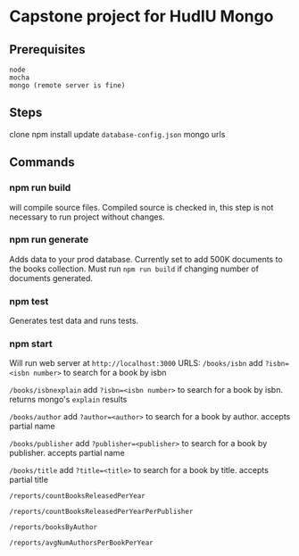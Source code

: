 # Capstone project for HudlU Mongo

## Prerequisites
    node
    mocha
    mongo (remote server is fine)

## Steps
clone
npm install
update `database-config.json` mongo urls

## Commands
### npm run build
will compile source files. Compiled source is checked in, this step is not necessary to run project without changes.

### npm run generate
Adds data to your prod database. Currently set to add 500K documents to the books collection.
Must run `npm run build` if changing number of documents generated.

### npm test
Generates test data and runs tests.

### npm start
Will run web server at `http://localhost:3000`
URLS:
`/books/isbn`
add `?isbn=<isbn number>` to search for a book by isbn

`/books/isbnexplain`
add `?isbn=<isbn number>` to search for a book by isbn.
returns mongo's `explain` results

`/books/author`
add `?author=<author>` to search for a book by author. accepts partial name

`/books/publisher`
add `?publisher=<publisher>` to search for a book by publisher. accepts partial name

`/books/title`
add `?title=<title>` to search for a book by title. accepts partial title

`/reports/countBooksReleasedPerYear`

`/reports/countBooksReleasedPerYearPerPublisher`

`/reports/booksByAuthor`

`/reports/avgNumAuthorsPerBookPerYear`

